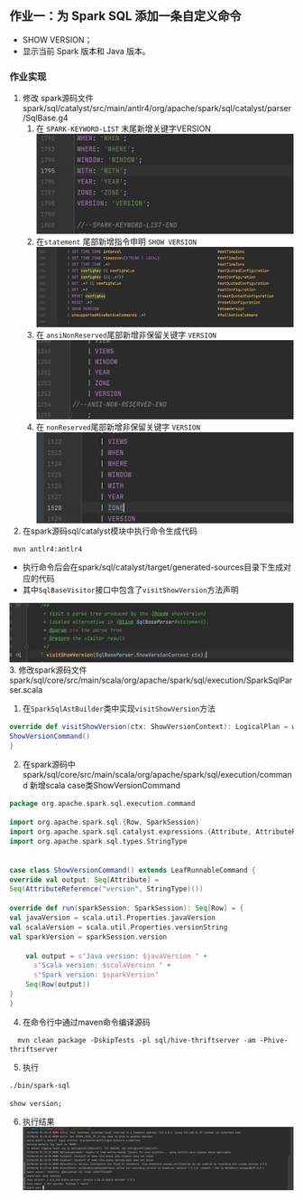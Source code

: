 ## 作业一：为 Spark SQL 添加一条自定义命令

* SHOW VERSION；
* 显示当前 Spark 版本和 Java 版本。


### 作业实现
1. 修改 spark源码文件 spark/sql/catalyst/src/main/antlr4/org/apache/spark/sql/catalyst/parser/SqlBase.g4
   1. 在 `SPARK-KEYWORD-LIST` 末尾新增关键字VERSION
   ![新增关键字](assets/keyword.png)
   2. 在`statement` 尾部新增指令申明 `SHOW VERSION`
   ![新增指令申明](assets/statement.png)
   3. 在 `ansiNonReserved`尾部新增非保留关键字 `VERSION`
   ![新增非保留关键字](assets/ansinonreserved.png)
   4. 在 `nonReserved`尾部新增非保留关键字 `VERSION`
   ![新增非保留关键字](assets/nonreserved.png)
2. 在spark源码sql/catalyst模块中执行命令生成代码
```shell
 mvn antlr4:antlr4
```
   * 执行命令后会在spark/sql/catalyst/target/generated-sources目录下生成对应的代码
   * 其中`SqlBaseVisitor`接口中包含了`visitShowVersion`方法声明

   ![shoVersion方法申明](assets/showversion.png)
3. 修改spark源码文件 spark/sql/core/src/main/scala/org/apache/spark/sql/execution/SparkSqlParser.scala
   1. 在`SparkSqlAstBuilder`类中实现`visitShowVersion`方法
   
   ```scala
   override def visitShowVersion(ctx: ShowVersionContext): LogicalPlan = withOrigin(ctx) {
   ShowVersionCommand()
   }
   ```
   2. 在spark源码中 spark/sql/core/src/main/scala/org/apache/spark/sql/execution/command 新增scala case类ShowVersionCommand
   
   ```scala
   package org.apache.spark.sql.execution.command

   import org.apache.spark.sql.{Row, SparkSession}
   import org.apache.spark.sql.catalyst.expressions.{Attribute, AttributeReference}
   import org.apache.spark.sql.types.StringType
   
   
   case class ShowVersionCommand() extends LeafRunnableCommand {
   override val output: Seq[Attribute] =
   Seq(AttributeReference("version", StringType)())
   
   override def run(sparkSession: SparkSession): Seq[Row] = {
   val javaVersion = scala.util.Properties.javaVersion
   val scalaVersion = scala.util.Properties.versionString
   val sparkVersion = sparkSession.version
   
       val output = s"Java version: $javaVersion " +
         s"Scala version: $scalaVersion " +
         s"Spark version: $sparkVersion"
       Seq(Row(output))
   }
   }
   ```
4. 在命令行中通过maven命令编译源码
```shell
  mvn clean package -DskipTests -pl sql/hive-thriftserver -am -Phive-thriftserver 
```
5. 执行
```shell
./bin/spark-sql

show version;
```
6. 执行结果
![img.png](assets/result.png)
   
